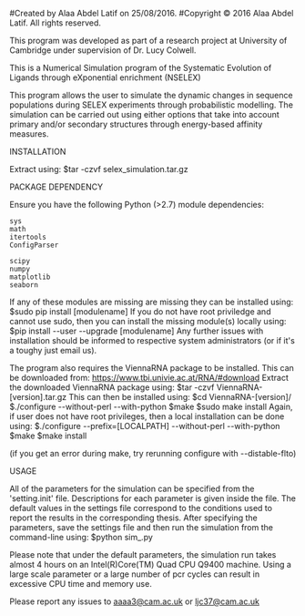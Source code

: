 #Created by Alaa Abdel Latif on 25/08/2016. 
#Copyright © 2016 Alaa Abdel Latif. All rights reserved.

This program was developed as part of a research project at University of Cambridge under supervision of Dr. Lucy Colwell. 

This is a Numerical Simulation program of the Systematic Evolution of Ligands through eXponential enrichment (NSELEX)

This program allows the user to simulate the dynamic changes in sequence populations during SELEX experiments through probabilistic modelling. The simulation can be carried out using either options that take into account primary and/or secondary structures through energy-based affinity measures. 


INSTALLATION

Extract using:
$tar -czvf selex_simulation.tar.gz

PACKAGE DEPENDENCY

Ensure you have the following Python (>2.7) module dependencies:

	sys
	math
	itertools
	ConfigParser

	scipy
	numpy
	matplotlib
	seaborn

If any of these modules are missing are missing they can be installed using:
$sudo pip install [modulename]
If you do not have root priviledge and cannot use sudo, then you can install the missing module(s) locally using:
$pip install --user --upgrade [modulename]
Any further issues with installation should be informed to respective system administrators (or if it's a toughy just email us).

The program also requires the ViennaRNA package to be installed. This can be downloaded from:
https://www.tbi.univie.ac.at/RNA/#download
Extract the downloaded ViennaRNA package using:
$tar -czvf ViennaRNA-[version].tar.gz
This can then be installed using:
$cd ViennaRNA-[version]/
$./configure --without-perl --with-python
$make
$sudo make install
Again, if user does not have root privileges, then a local installation can be done using:
$./configure --prefix=[LOCALPATH] --without-perl --with-python
$make
$make install

(if you get an error during make, try rerunning configure with --distable-flto)

USAGE

All of the parameters for the simulation can be specified from the 'setting.init' file. Descriptions for each parameter is given inside the file. The default values in the settings file correspond to the conditions used to report the results in the corresponding thesis.
After specifying the parameters, save the settings file and then run the simulation from the command-line using:
$python sim_.py

Please note that under the default parameters, the simulation run takes almost 4 hours on an Intel(R)Core(TM) Quad CPU Q9400 machine. Using a large scale parameter or a large number of pcr cycles can result in excessive CPU time and memory use. 

Please report any issues to aaaa3@cam.ac.uk or ljc37@cam.ac.uk
